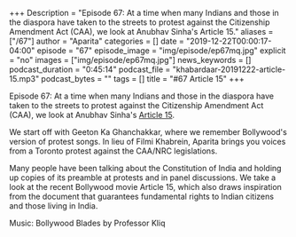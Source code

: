 +++
Description = "Episode 67: At a time when many Indians and those in the diaspora have taken to the streets to protest against the Citizenship Amendment Act (CAA), we look at Anubhav Sinha's Article 15."
aliases = ["/67"]
author = "Aparita"
categories = []
date = "2019-12-22T00:00:17-04:00"
episode = "67"
episode_image = "img/episode/ep67mq.jpg"
explicit = "no"
images = ["img/episode/ep67mq.jpg"]
news_keywords = []
podcast_duration = "0:45:14"
podcast_file = "khabardaar-20191222-article-15.mp3"
podcast_bytes = ""
tags = []
title = "#67 Article 15"
+++

Episode 67: At a time when many Indians and those in the diaspora have taken to the streets to protest against the Citizenship Amendment Act (CAA), we look at Anubhav Sinha's [Article 15](https://www.youtube.com/watch?v=HKOJY0cU63E).

We start off with Geeton Ka Ghanchakkar, where we remember Bollywood's version of protest songs. In lieu of Filmi Khabrein, Aparita brings you voices from a Toronto protest against the CAA/NRC legislations. 

Many people have been talking about the Constitution of India and holding up copies of its preamble at protests and in panel discussions. We take a look at the recent Bollywood movie Article 15, which also draws inspiration from the document that guarantees fundamental rights to Indian citizens and those living in India. 

Music: Bollywood Blades by Professor Kliq